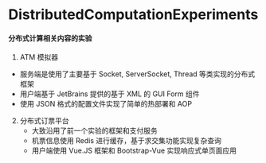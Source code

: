 # DistributedComputationExperiments

#### 分布式计算相关内容的实验

1.  ATM 模拟器
   - 服务端是使用了主要基于 Socket, ServerSocket, Thread 等类实现的分布式框架
   - 用户端基于 JetBrains 提供的基于 XML 的 GUI Form 组件
   - 使用 JSON 格式的配置文件实现了简单的热部署和 AOP
2. 分布式订票平台
   - 大致沿用了前一个实验的框架和支付服务
   - 机票信息使用 Redis 进行缓存，基于求交集功能实现复杂查询
   - 用户端使用 Vue.JS 框架和 Bootstrap-Vue 实现响应式单页面应用